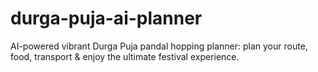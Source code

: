 # durga-puja-ai-planner
AI-powered vibrant Durga Puja pandal hopping planner: plan your route, food, transport &amp; enjoy the ultimate festival experience.
